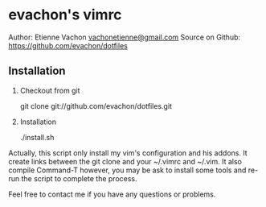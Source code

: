 evachon's vimrc
===============
Author: Etienne Vachon <vachonetienne@gmail.com>
Source on Github: https://github.com/evachon/dotfiles

Installation
------------

  1. Checkout from git

        git clone git://github.com/evachon/dotfiles.git

  2. Installation

        ./install.sh

Actually, this script only install my vim's configuration and his addons. It create links between the git clone and your ~/.vimrc and ~/.vim. It also compile Command-T however, you may be ask to install some tools and re-run the script to complete the process.

Feel free to contact me if you have any questions or problems.
